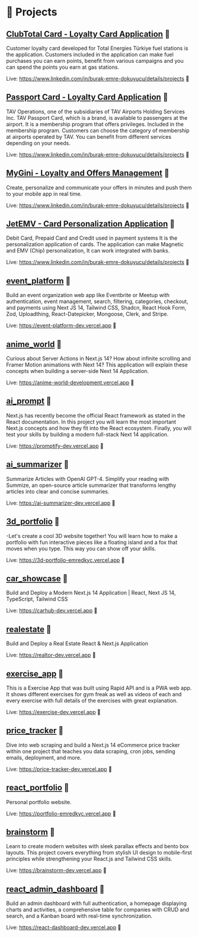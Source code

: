 # 🧪 Projects

## [ClubTotal Card - Loyalty Card Application](https://totalenergies.com) 🔗
Customer loyalty card developed for Total Energies Türkiye fuel stations is the application. Customers included in the application can make fuel purchases you can earn points, benefit from various campaigns and you can spend the points you earn at gas stations.

Live: https://www.linkedin.com/in/burak-emre-dokuyucu/details/projects 🔗

## [Passport Card - Loyalty Card Application](https://tavhavalimanlari.com.tr) 🔗
TAV Operations, one of the subsidiaries of TAV Airports Holding Services Inc. TAV Passport Card, which is a brand, is available to passengers at the airport. It is a membership program that offers privileges. Included in the membership program. Customers can choose the category of membership at airports operated by TAV. You can benefit from different services depending on your needs.

Live: https://www.linkedin.com/in/burak-emre-dokuyucu/details/projects 🔗

## [MyGini - Loyalty and Offers Management](https://www.mygini.com) 🔗
Create, personalize and communicate your offers in minutes and push them to your mobile app in real time.

Live: https://www.linkedin.com/in/burak-emre-dokuyucu/details/projects 🔗

## [JetEMV - Card Personalization Application](https://www.verisoftgroup.com/emv-perso.html) 🔗
Debit Card, Prepaid Card and Credit used in payment systems It is the personalization application of cards. The application can make Magnetic and EMV (Chip) personalization, It can work integrated with banks.

Live: https://www.linkedin.com/in/burak-emre-dokuyucu/details/projects 🔗

## [event_platform](https://github.com/emredkyc/event_platform) 🔗
Build an event organization web app like Eventbrite or Meetup with authentication, event management, search, filtering, categories, checkout, and payments using Next JS 14, Tailwind CSS, Shadcn, React Hook Form, Zod, Uploadthing, React-Datepicker, Mongoose, Clerk, and Stripe.

Live: https://event-platform-dev.vercel.app 🔗

## [anime_world](https://github.com/emredkyc/anime_world) 🔗
Curious about Server Actions in Next.js 14? How about infinite scrolling and Framer Motion animations with Next 14? This application will explain these concepts when building a server-side Next 14 Application.

Live: https://anime-world-development.vercel.app 🔗

## [ai_prompt](https://github.com/emredkyc/ai_prompt) 🔗
Next.js has recently become the official React framework as stated in the React documentation. In this project you will learn the most important Next.js concepts and how they fit into the React ecosystem. Finally, you will test your skills by building a modern full-stack Next 14 application. 

Live: https://promptify-dev.vercel.app 🔗

## [ai_summarizer](https://github.com/emredkyc/ai_summarizer) 🔗
Summarize Articles with OpenAI GPT-4. Simplify your reading with Summize, an open-source article summarizer that transforms lengthy articles into clear and concise summaries.

Live: https://ai-summarizer-dev.vercel.app 🔗

## [3d_portfolio](https://github.com/emredkyc/3d_portfolio) 🔗
-Let's create a cool 3D website together! You will learn how to make a portfolio with fun interactive pieces like a floating island and a fox that moves when you type. This way you can show off your skills.

Live: https://3d-portfolio-emredkyc.vercel.app 🔗

## [car_showcase](https://github.com/emredkyc/car_showcase) 🔗
Build and Deploy a Modern Next.js 14 Application | React, Next JS 14, TypeScript, Tailwind CSS

Live: https://carhub-dev.vercel.app 🔗

## [realestate](https://github.com/emredkyc/realestate) 🔗
Build and Deploy a Real Estate React & Next.js Application

Live: https://realtor-dev.vercel.app 🔗
          
## [exercise_app](https://github.com/emredkyc/exercise_app) 🔗
This is a Exercise App that was built using Rapid API and is a PWA web app. It shows different exercises for gym freak as well as videos of each and every exercise with full details of the exercises with great explanation.

Live: https://exercise-dev.vercel.app 🔗

## [price_tracker](https://github.com/emredkyc/price_tracker) 🔗
Dive into web scraping and build a Next.js 14 eCommerce price tracker within one project that teaches you data scraping, cron jobs, sending emails, deployment, and more.

Live: https://price-tracker-dev.vercel.app 🔗

## [react_portfolio](https://github.com/emredkyc/react_portfolio) 🔗
Personal portfolio website.

Live: https://portfolio-emredkyc.vercel.app 🔗

## [brainstorm](https://github.com/emredkyc/brainstorm) 🔗
Learn to create modern websites with sleek parallax effects and bento box layouts. This project covers everything from stylish UI design to mobile-first principles while strengthening your React.js and Tailwind CSS skills.

Live: https://brainstorm-dev.vercel.app 🔗

## [react_admin_dashboard](https://github.com/emredkyc/react_admin_dashboard) 🔗
Build an admin dashboard with full authentication, a homepage displaying charts and activities, a comprehensive table for companies with CRUD and search, and a Kanban board with real-time synchronization.

Live: https://react-dashboard-dev.vercel.app 🔗